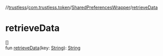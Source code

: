 //[trustless](../../../index.md)/[com.trustless.token](../index.md)/[SharedPreferencesWrapper](index.md)/[retrieveData](retrieve-data.md)

# retrieveData

[]\
fun [retrieveData](retrieve-data.md)(key: [String](https://kotlinlang.org/api/latest/jvm/stdlib/kotlin/-string/index.html)): [String](https://kotlinlang.org/api/latest/jvm/stdlib/kotlin/-string/index.html)
